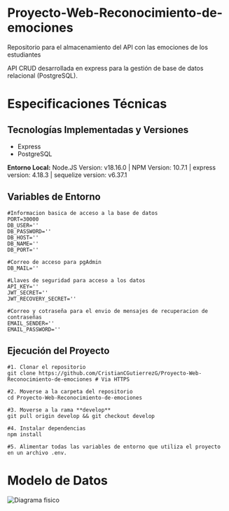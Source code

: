# Proyecto-Web-Reconocimiento-de-emociones

Repositorio para el almacenamiento del API con las emociones de los estudiantes

API CRUD desarrollada en express para la gestión de base de datos relacional (PostgreSQL).

# Especificaciones Técnicas

## Tecnologías Implementadas y Versiones

- Express
- PostgreSQL

**Entorno Local:** Node.JS Version: v18.16.0 | NPM Version: 10.7.1 | express version: 4.18.3 | sequelize version: v6.37.1

## Variables de Entorno

```shell
#Informacion basica de acceso a la base de datos
PORT=30000
DB_USER=''
DB_PASSWORD=''
DB_HOST=''
DB_NAME=''
DB_PORT=''

#Correo de acceso para pgAdmin
DB_MAIL=''   

#Llaves de seguridad para acceso a los datos
API_KEY=''
JWT_SECRET=''
JWT_RECOVERY_SECRET=''

#Correo y cotraseña para el envio de mensajes de recuperacion de contraseñas
EMAIL_SENDER=''
EMAIL_PASSWORD=''
```

## Ejecución del Proyecto

```shell
#1. Clonar el repositorio
git clone https://github.com/CristianCGutierrezG/Proyecto-Web-Reconocimiento-de-emociones # Via HTTPS

#2. Moverse a la carpeta del repositorio
cd Proyecto-Web-Reconocimiento-de-emociones

#3. Moverse a la rama **develop**
git pull origin develop && git checkout develop

#4. Instalar dependencias
npm install

#5. Alimentar todas las variables de entorno que utiliza el proyecto en un archivo .env.

```



# Modelo de Datos
![Diagrama fisico](https://github.com/user-attachments/assets/7268febf-5f50-45c2-b6f8-1a89f63fe697)

